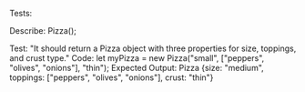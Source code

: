 Tests: 

Describe: Pizza(); 

Test: "It should return a Pizza object with three properties for size, toppings, and crust type."
Code: let myPizza = new Pizza("small", ["peppers", "olives", "onions"], "thin");
Expected Output: Pizza {size: "medium", toppings: ["peppers", "olives", "onions"], crust: "thin"}